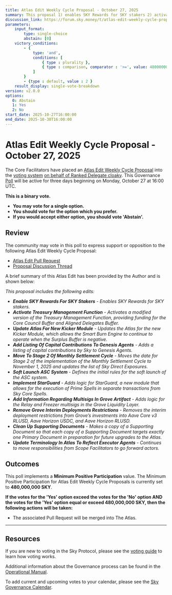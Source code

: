 ```yaml
---
title: Atlas Edit Weekly Cycle Proposal - October 27, 2025
summary: This proposal 1) enables SKY Rewards for SKY stakers 2) activates Treasury Management Function 3) updates Atlas for new Kicker Module 4) adds listing of capital contributions to Genesis Agents 5) moves to Stage 2 of Monthly Settlement Cycle 6) soft launches ASC System 7) implements StarGuard 8) adds information regarding multisigs in the Grove Artifact 9) removes Grove Interim Deployments Restrictions 10) cleans up Supporting Documents 11) updates terminology in Atlas to reflect Executor Agents.
discussion_link: https://forum.sky.money/t/atlas-edit-weekly-cycle-proposal-week-of-2025-10-27/27362
parameters:
    input_format:
        type: single-choice
        abstain: [0]
    victory_conditions:
        - {
            type: 'and',
            conditions: [
                { type : plurality },
                { type : comparison, comparator : '>=', value: 480000000 }
            ]
        }
        - {type : default, value : 2 }
    result_display: single-vote-breakdown
version: v2.0.0
options:
   0: Abstain
   1: Yes
   2: No
start_date: 2025-10-27T16:00:00
end_date: 2025-10-30T16:00:00
---
```


# Atlas Edit Weekly Cycle Proposal - October 27, 2025

The Core Facilitators have placed an [Atlas Edit Weekly Cycle Proposal](https://sky-atlas.powerhouse.io/A.1.10.2_Atlas_Edit_Weekly_Cycle/4a8ad9ad-5c5d-4994-9b46-f04c0e61ce59|0db30308) into the [voting system](https://vote.sky.money/polling) [on behalf of Ranked Delegate cloaky](https://forum.sky.money/t/atlas-edit-weekly-cycle-proposal-week-of-2025-10-27/27362/2). This Governance [Poll](https://sky-atlas.powerhouse.io/A.1.10.2_Atlas_Edit_Weekly_Cycle/4a8ad9ad-5c5d-4994-9b46-f04c0e61ce59|0db30308) will be active for three days beginning on Monday, October 27 at 16:00 UTC.

**This is a binary vote.**

- **You may vote for a single option.**
- **You should vote for the option which you prefer.**
- **If you would accept either option, you should vote 'Abstain'.**

## Review

The community may vote in this poll to express support or opposition to the following Atlas Edit Weekly Cycle Proposal:

- [Atlas Edit Pull Request](https://github.com/sky-ecosystem/next-gen-atlas/pull/96)
- [Proposal Discussion Thread](https://forum.sky.money/t/atlas-edit-weekly-cycle-proposal-week-of-2025-10-27/27362)

A brief summary of this Atlas Edit has been provided by the Author and is shown below:

_This proposal includes the following edits:_

- _**Enable SKY Rewards For SKY Stakers** - Enables SKY Rewards for SKY stakers._
- _**Activate Treasury Management Function** - Activates a modified version of the Treasury Management Function, providing funding for the Core Council Buffer and Aligned Delegates Buffer._
- _**Update Atlas For New Kicker Module** - Updates the Atlas for the new Kicker Module, which allows the Smart Burn Engine to continue to operate when the Surplus Buffer is negative._
- _**Add Listing Of Capital Contributions To Genesis Agents** - Adds a listing of capital contributions by Sky to Genesis Agents._
- _**Move To Stage 2 Of Monthly Settlement Cycle** - Moves the date for Stage 2 of the implementation of the Monthly Settlement Cycle to November 1, 2025 and updates the list of Sky Direct Exposures._
- _**Soft Launch ASC System** - Defines the initial rules for the soft launch of the ASC system._
- _**Implement StarGuard** - Adds logic for StarGuard, a new module that allows for the execution of Prime Spells in separate transactions from Sky Core Spells._
- _**Add Information Regarding Multisigs In Grove Artifact** - Adds logic for the Relay and Freezer multisigs in the Grove Liquidity Layer._
- _**Remove Grove Interim Deployments Restrictions** - Removes the interim deployment restrictions from Grove’s investments into Aave Core v3 RLUSD, Aave Horizon USDC, and Aave Horizon RLUSD._
- _**Clean Up Supporting Documents** - Makes a copy of a Supporting Document so that each copy of a Supporting Document targets exactly one Primary Document in preparation for future upgrades to the Atlas._
- _**Update Terminology In Atlas To Reflect Executor Agents** - Continues to move responsibilities from Scope Facilitators to go forward actors._

## Outcomes

This poll implements a **Minimum Positive Participation** value. The Minimum Positive Participation for Atlas Edit Weekly Cycle Proposals is currently set to **480,000,000 SKY**.

**If the votes for the 'Yes' option exceed the votes for the 'No' option AND the votes for the 'Yes' option equal or exceed 480,000,000 SKY, then the following actions will be taken:**

- The associated Pull Request will be merged into The Atlas.

---

## Resources

If you are new to voting in the Sky Protocol, please see the [voting guide](https://manual.makerdao.com/governance/voting-in-makerdao/on-chain-governance) to learn how voting works.

Additional information about the Governance process can be found in the [Operational Manual](https://manual.makerdao.com).

To add current and upcoming votes to your calendar, please see the [Sky Governance Calendar](https://manual.makerdao.com/makerdao/calendars/governance-calendar).
